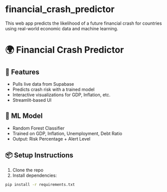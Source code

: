 # financial_crash_predictor
This web app predicts the likelihood of a future financial crash for countries using real-world economic data and machine learning.
# 🌍 Financial Crash Predictor
## 🚀 Features
- Pulls live data from Supabase
- Predicts crash risk with a trained model
- Interactive visualizations for GDP, Inflation, etc.
- Streamlit-based UI

## 🧠 ML Model
- Random Forest Classifier
- Trained on GDP, Inflation, Unemployment, Debt Ratio
- Output: Risk Percentage + Alert Level

## 📦 Setup Instructions

1. Clone the repo
2. Install dependencies:
```bash
pip install -r requirements.txt
